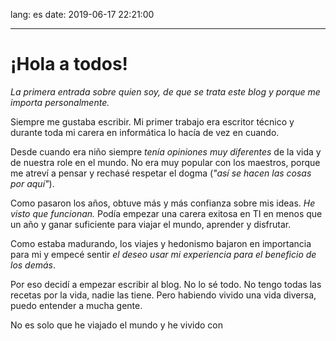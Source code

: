 lang: es
date: 2019-06-17 22:21:00

---

# ¡Hola a todos!

_La primera entrada sobre quien soy, de que se trata este blog y porque me importa personalmente._

Siempre me gustaba escribir. Mi primer trabajo era escritor técnico y durante toda mi carera en informática lo hacía de vez en cuando.

Desde cuando era niño siempre _tenía opiniones muy diferentes_ de la vida y de nuestra role en el mundo. No era muy popular con los maestros, porque me atreví a pensar y rechasé respetar el dogma (_"así se hacen las cosas por aquí"_).

Como pasaron los años, obtuve más y más confianza sobre mis ideas. _He visto que funcionan._ Podía empezar una carera exitosa en TI en menos que un año y ganar suficiente para viajar el mundo, aprender y disfrutar.

Como estaba madurando, los viajes y hedonismo bajaron en importancia para mi y empecé sentir _el deseo usar mi experiencia para el beneficio de los demás_.

Por eso decidí a empezar escribir al blog. No lo sé todo. No tengo todas las recetas por la vida, nadie las tiene. Pero habiendo vivido una vida diversa, puedo entender a mucha gente.

No es solo que he viajado el mundo y he vivido con 